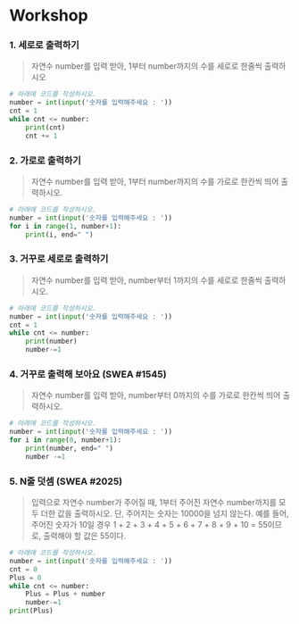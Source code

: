 # Workshop
### 1. 세로로 출력하기

> 자연수 number를 입력 받아, 1부터 number까지의 수를 세로로 한줄씩 출력하시오

```python
# 아래에 코드를 작성하시오.
number = int(input('숫자를 입력해주세요 : '))
cnt = 1
while cnt <= number:
    print(cnt)
    cnt += 1
```



### 2.  가로로 출력하기

> 자연수 number를 입력 받아, 1부터 number까지의 수를 가로로 한칸씩 띄어 출력하시오.

```python
# 아래에 코드를 작성하시오.
number = int(input('숫자를 입력해주세요 : '))
for i in range(1, number+1):
    print(i, end=" ")
```



### 3. 거꾸로 세로로 출력하기

> 자연수 number를 입력 받아, number부터 1까지의 수를 세로로 한줄씩 출력하시오.

```python
# 아래에 코드를 작성하시오.
number = int(input('숫자를 입력해주세요 : '))
cnt = 1
while cnt <= number:
    print(number)
    number-=1
```



### 4. 거꾸로 출력해 보아요 (SWEA #1545)

>자연수 number를 입력 받아, number부터 0까지의 수를 가로로 한칸씩 띄어 출력하시오.

```python
# 아래에 코드를 작성하시오.
number = int(input('숫자를 입력해주세요 : '))
for i in range(0, number+1):
    print(number, end=" ")
    number -=1
```



### 5. N줄 덧셈 (SWEA #2025)

>입력으로 자연수 number가 주어질 때, 1부터 주어진 자연수 number까지를 모두 더한 값을 출력하시오. 단, 주어지는 숫자는 10000을 넘지 않는다. 예를 들어, 주어진 숫자가 10일 경우 1 + 2 + 3 + 4 + 5 + 6 + 7 + 8 + 9 + 10 = 55이므로, 출력해야 할 값은 55이다.

```python
# 아래에 코드를 작성하시오.
number = int(input('숫자를 입력해주세요 : '))
cnt = 0
Plus = 0
while cnt <= number:
    Plus = Plus + number
    number-=1
print(Plus)

```